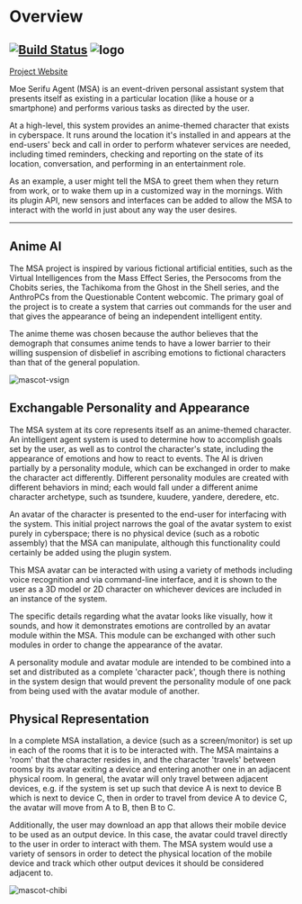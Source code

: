 # Overview
[![Build Status](https://megumin.moeserifu.moe/api/badges/moe-serifu-circle/moe-serifu-agent/status.svg?branch=master)](https://megumin.moeserifu.moe/api/badges/moe-serifu-circle/moe-serifu-agent)
![logo](https://raw.githubusercontent.com/wiki/dekarrin/moe-serifu-agent/assets/logo/logo-en-700w.png "MSA Logo")
---
[Project Website](http://www.moeserifu.moe)

Moe Serifu Agent (MSA) is an event-driven personal assistant system that
presents itself as existing in a particular location (like a house or a
smartphone) and performs various tasks as directed by the user.

At a high-level, this system provides an anime-themed character that exists in
cyberspace. It runs around the location it's installed in and appears at the
end-users' beck and call in order to perform whatever services are needed,
including timed reminders, checking and reporting on the state of its location,
conversation, and performing in an entertainment role.

As an example, a user might tell the MSA to greet them when they return from
work, or to wake them up in a customized way in the mornings. With its plugin
API, new sensors and interfaces can be added to allow the MSA to interact with
the world in just about any way the user desires.

*******

## Anime AI

The MSA project is inspired by various fictional artificial entities, such as
the Virtual Intelligences from the Mass Effect Series, the Persocoms from the
Chobits series, the Tachikoma from the Ghost in the Shell series, and the
AnthroPCs from the Questionable Content webcomic. The primary goal of the
project is to create a system that carries out commands for the user and that
gives the appearance of being an independent intelligent entity.

The anime theme was chosen because the author believes that the demograph that
consumes anime tends to have a lower barrier to their willing suspension of
disbelief in ascribing emotions to fictional characters than that of the
general population.

![mascot-vsign](https://raw.githubusercontent.com/wiki/dekarrin/moe-serifu-agent/assets/mascot/vsign-150w.png "Masa-Chan")

## Exchangable Personality and Appearance

The MSA system at its core represents itself as an anime-themed character. An
intelligent agent system is used to determine how to accomplish goals set by the
user, as well as to control the character's state, including the appearance of
emotions and how to react to events. The AI is driven partially by a personality
module, which can be exchanged in order to make the character act differently.
Different personality modules are created with different behaviors in mind; each
would fall under a different anime character archetype, such as tsundere,
kuudere, yandere, deredere, etc.

An avatar of the character is presented to the end-user for interfacing with the
system. This initial project narrows the goal of the avatar system to exist
purely in cyberspace; there is no physical device (such as a robotic assembly)
that the MSA can manipulate, although this functionality could certainly be
added using the plugin system.

This MSA avatar can be interacted with using a variety of methods including
voice recognition and via command-line interface, and it is shown to the user as
a 3D model or 2D character on whichever devices are included in an instance of
the system.

The specific details regarding what the avatar looks like visually, how it
sounds, and how it demonstrates emotions are controlled by an avatar module
within the MSA. This module can be exchanged with other such modules in order to
change the appearance of the avatar.

A personality module and avatar module are intended to be combined into a set
and distributed as a complete 'character pack', though there is nothing in the
system design that would prevent the personality module of one pack from being
used with the avatar module of another.

## Physical Representation

In a complete MSA installation, a device (such as a screen/monitor) is set up in
each of the rooms that it is to be interacted with. The MSA maintains a 'room'
that the character resides in, and the character 'travels' between rooms by its
avatar exiting a device and entering another one in an adjacent physical room.
In general, the avatar will only travel between adjacent devices, e.g. if the
system is set up such that device A is next to device B which is next to device
C, then in order to travel from device A to device C, the avatar will move from
A to B, then B to C.

Additionally, the user may download an app that allows their mobile device to be
used as an output device. In this case, the avatar could travel directly to the
user in order to interact with them. The MSA system would use a variety of
sensors in order to detect the physical location of the mobile device and track
which other output devices it should be considered adjacent to.

![mascot-chibi](https://raw.githubusercontent.com/wiki/dekarrin/moe-serifu-agent/assets/mascot/chibi-100w.png "Masa-Chan Chibi")
